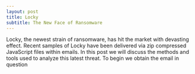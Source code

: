 ```yaml
---
layout: post
title: Locky
subtitle: The New Face of Ransomware
---
```


Locky, the newest strain of ransomware, has hit the market with devasting effect. Recent samples of Locky have been delivered via zip compressed JavaScript files within emails. In this post we will discuss the methods and tools used to analyze this latest threat.
To begin we obtain the email in question